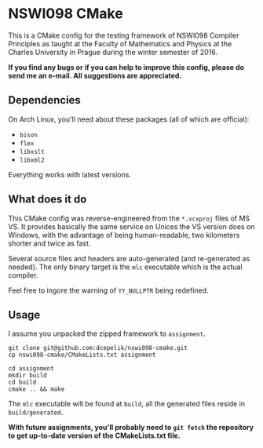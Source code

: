 # NSWI098 CMake

This is a CMake config for the testing framework of NSWI098 Compiler Principles
as taught at the Faculty of Mathematics and Physics at the Charles University in
Prague during the winter semester of 2016.

**If you find any bugs or if you can help to improve this config, please do send
me an e-mail. All suggestions are appreciated.**

## Dependencies

On Arch Linux, you'll need about these packages (all of which are official):

  * `bison`
  * `flex`
  * `libxslt`
  * `libxml2`

Everything works with latest versions.

## What does it do

This CMake config was reverse-engineered from the `*.vcxproj` files of MS VS.
It provides basically the same service on Unices the VS version does on Windows,
with the advantage of being human-readable, two kilometers shorter and twice
as fast.

Several source files and headers are auto-generated (and re-generated as needed).
The only binary target is the `mlc` executable which is the actual compiler.

Feel free to ingore the warning of `YY_NULLPTR` being redefined.

## Usage

I assume you unpacked the zipped framework to `assignment`.

    git clone git@github.com:dcepelik/nswi098-cmake.git
    cp nswi098-cmake/CMakeLists.txt assignment

    cd assignment
    mkdir build
    cd build
    cmake .. && make

The `mlc` executable will be found at `build`, all the generated files reside
in `build/generated`.

**With future assignments, you'll probably need to `git fetch` the repository
to get up-to-date version of the CMakeLists.txt file.**
